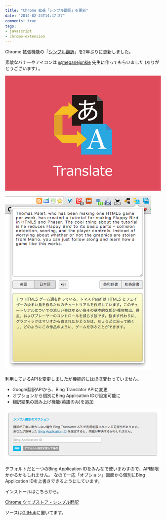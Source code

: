 ```yaml
---
title: "Chrome 拡張「シンプル翻訳」を更新"
date: "2014-02-24T14:47:27"
comments: true
tags: 
- javascript
- chrome-extension
---
```


Chrome 拡張機能の「[シンプル翻訳](https://chrome.google.com/webstore/detail/%E3%82%B7%E3%83%B3%E3%83%97%E3%83%AB%E7%BF%BB%E8%A8%B3/pdnmkammncjnifdeclafllianknnoaif)」を2年ぶりに更新しました。

<!--more-->

素敵なバナーやアイコンは [@meganejunkie](https://twitter.com/meganejunkie) 先生に作ってもらいました (ありがとうございます) 。

![](/images/post/simple-honyaku-1.png)

![](/images/post/simple-honyaku-2.png)

利用しているAPIを変更しましたが機能的にはほぼ変わっていません。

- Google翻訳APIから、Bing Translator APIに変更
- オプションから個別にBing Application IDが設定可能に
- 翻訳結果の読み上げ機能(英語のみ)を追加

![](/images/post/simple-honyaku-3.png)

デフォルトだと一つのBing Application IDをみんなで使いまわすので、API制限かかるかもしれません。
なので一応「オプション」画面から個別にBing Application IDを上書きできるようにしています。

インストールはこちらから。

[Chrome ウェブストア - シンプル翻訳](https://chrome.google.com/webstore/detail/%E3%82%B7%E3%83%B3%E3%83%97%E3%83%AB%E7%BF%BB%E8%A8%B3/pdnmkammncjnifdeclafllianknnoaif)

ソースは[GitHub](https://github.com/hikarock/simple_honyaku)に置いてます。


